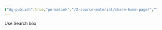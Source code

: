 ```yaml
---
{"dg-publish":true,"permalink":"/2-source-material/share-home-page/","tags":["gardenEntry"],"updated":"2025-04-19T09:06:28.675-05:00"}
---
```



Use Search box